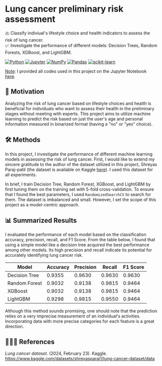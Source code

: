 <h1>
  Lung cancer preliminary risk assessment
</h1>


🫁 Classify indiviual's lifestyle choice and health indicators to assess the risk of lung cancer.
<br> 📈 Investigate the performance of different models: Decision Trees, Random Forests, XGBoost, and LightGBM.

[![Python](https://img.shields.io/static/v1?message=Python&logo=python&labelColor=5c5c5c&color=3776AB&logoColor=white&label=%20)](https://www.python.org/)
[![Jupyter](https://img.shields.io/static/v1?message=Jupyter&logo=jupyter&labelColor=5c5c5c&color=F37626&logoColor=white&label=%20)](https://jupyter.org/)
[![NumPy](https://img.shields.io/static/v1?message=NumPy&logo=numpy&labelColor=5c5c5c&color=013243&logoColor=white&label=%20)](https://numpy.org/)
[![Pandas](https://img.shields.io/static/v1?message=Pandas&logo=pandas&labelColor=5c5c5c&color=150458&logoColor=white&label=%20)](https://pandas.pydata.org/)
[![scikit-learn](https://img.shields.io/static/v1?message=scikit-learn&logo=scikit-learn&labelColor=5c5c5c&color=F7931E&logoColor=white&label=%20)](https://scikit-learn.org/)

<u>Note</u>: I provided all codes used in this project on the Jupyter Notebook [here](https://github.com/phanuphatsrisukhawasu/lung-cancer-preliminary-risk-assessment/blob/main/lung-cancer-classification.ipynb).

<h2>
  🔎 Motivation
</h2>

Analyzing the risk of lung cancer based on lifestyle choices and health is beneficial for individuals who want to assess their health in the preliminary stages without meeting with experts. This project aims to utilize machine learning to predict the risk based on just the user's age and personal information measured in binarized format (having a "no" or "yes" choice).
<h2>
  🛠️ Methods
</h2>

In this project, I investigate the performance of different machine learning models in assessing the risk of lung cancer. First, I would like to extend my sincere gratitude to the author of the dataset utilized in this project, Shreyas Paraj-patil (the dataset is available on Kaggle [here](https://www.kaggle.com/datasets/shreyasparaj1/lung-cancer-dataset/data)). I used this dataset for all experiments.

In brief, I train Decision Tree, Random Forest, XGBoost, and LightGBM by first tuning them on the training set with 5-fold cross-validation. To ensure that I found the best parameters, I used `RandomizedSearchCV` to search for them. The dataset is imbalanced and small. However, I set the scope of this project as a model-centric approach.

<h2>
  📊 Summarized Results
</h2>
  
I evaluated the performance of each model based on the classification accuracy, precision, recall, and F1 Score. From the table below, I found that using a simple model like a decision tree acquired the best performance among other models. Its high precision and recall indicate its potential for accurately identifying lung cancer risk.

| Model | Accuracy | Precision | Recall | F1 Score |
| --- | --- | --- | --- | --- |
| Decision Tree | 0.9355 | 0.9630 | 0.9630 | 0.9630 |
| Random Forest | 0.9032 | 0.9138 | 0.9815 | 0.9464 |
| XGBoost | 0.9032 | 0.9138 | 0.9815 | 0.9464 |
| LightGBM | 0.9298 | 0.9815 | 0.9550 | 0.9464 |

Although this method sounds promising, one should note that the prediction relies on a very imprecise measurement of an individual's activities. Incorporating data with more precise categories for each feature is a great direction.

<h2>
  🧑🏻‍🏫 References
</h2>

*Lung cancer dataset*. (2024, February 23). Kaggle. https://www.kaggle.com/datasets/shreyasparaj1/lung-cancer-dataset/data
